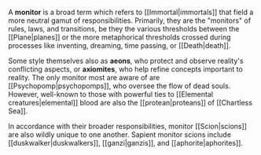 A **monitor** is a broad term which refers to [[Immortal|immortals]] that field a more neutral gamut of responsibilities. Primarily, they are the "monitors" of rules, laws, and transitions, be they the various thresholds between the [[Plane|planes]] or the more metaphorical thresholds crossed during processes like inventing, dreaming, time passing, or [[Death|death]]. 

Some style themselves also as **aeons**, who protect and observe reality's conflicting aspects, or **axiomites**, who help refine concepts important to reality. The only monitor most are aware of are [[Psychopomp|psychopomps]], who oversee the flow of dead souls. However, well-known to those with powerful ties to [[Elemental creatures|elemental]] blood are also the [[protean|proteans]] of [[Chartless Sea]].

In accordance with their broader responsibilities, monitor [[Scion|scions]] are also wildly unique to one another. Sapient monitor scions include [[duskwalker|duskwalkers]], [[ganzi|ganzis]], and [[aphorite|aphorites]].